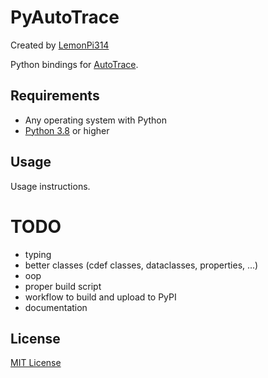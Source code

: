# PyAutoTrace
Created by [LemonPi314](https://github.com/LemonPi314)

Python bindings for [AutoTrace](https://github.com/autotrace/autotrace).

## Requirements
- Any operating system with Python
- [Python 3.8](https://www.python.org/downloads/) or higher

## Usage
Usage instructions.

# TODO
- typing
- better classes (cdef classes, dataclasses, properties, ...)
- oop
- proper build script
- workflow to build and upload to PyPI
- documentation

## License
[MIT License](license.txt)
